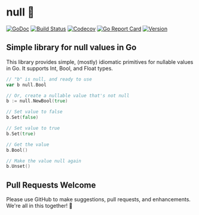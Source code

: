 # null 🚫

[![GoDoc](https://img.shields.io/badge/go-documentation-blue.svg?style=flat-square)](http://pkg.go.dev/github.com/benpate/rosetta/null)
[![Build Status](https://img.shields.io/github/workflow/status/benpate/rosetta/null/Go/master)](https://github.com/benpate/rosetta/null/actions/workflows/go.yml)
[![Codecov](https://img.shields.io/codecov/c/github/benpate/rosetta/null.svg?style=flat-square)](https://codecov.io/gh/benpate/rosetta/null)
[![Go Report Card](https://goreportcard.com/badge/github.com/benpate/rosetta/null?style=flat-square)](https://goreportcard.com/report/github.com/benpate/rosetta/null)
[![Version](https://img.shields.io/github/v/release/benpate/rosetta/null?include_prereleases&style=flat-square&color=brightgreen)](https://github.com/benpate/rosetta/null/releases)

## Simple library for null values in Go

This library provides simple, (mostly) idiomatic primitives for nullable values in Go.  It supports Int, Bool, and Float types.

```go
// "b" is null, and ready to use
var b null.Bool

// Or, create a nullable value that's not null
b := null.NewBool(true)

// Set value to false
b.Set(false)

// Set value to true
b.Set(true)

// Get the value
b.Bool()

// Make the value null again
b.Unset()
```

## Pull Requests Welcome

Please use GitHub to make suggestions, pull requests, and enhancements.  We're all in this together! 🚫

